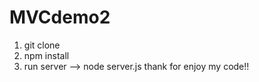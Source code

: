 # MVCdemo2
1. git clone <link https>
2. npm install
3. run server --> node server.js
  thank for enjoy my code!!
